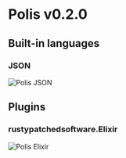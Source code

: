 # Polis v0.2.0

## Built-in languages

### JSON
![Polis JSON][polis_json]

## Plugins

### rustypatchedsoftware.Elixir
![Polis Elixir][polis_elixir]

[polis_json]:
https://gitlab.com/fibric/polis-nova-theme/-/raw/main/Images/extension/polis-json.png

[polis_elixir]:
https://gitlab.com/fibric/polis-nova-theme/-/raw/main/Images/extension/polis-elixir.png
